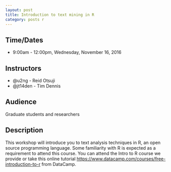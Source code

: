 ```yaml
---
layout: post
title: Introduction to text mining in R
category: posts r
---
```


## Time/Dates

* 9:00am - 12:00pm, Wednesday, November 16, 2016

## Instructors

* @u2ng - Reid Otsuji
* @jt14den - Tim Dennis  

## Audience

Graduate students and researchers

## Description

This workshop will introduce you to text analysis techniques in R, an open source programming language. Some familiarity with R is expected as a requirement to attend this course.  You can attend the Intro to R course we provide or take this online tutorial <https://www.datacamp.com/courses/free-introduction-to-r> from DataCamp. 
